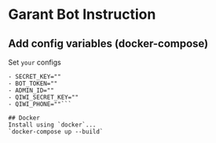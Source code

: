 # Garant Bot Instruction

## Add config variables (docker-compose)
Set `your` configs
```- DEBUG=0
- SECRET_KEY=""
- BOT_TOKEN=""
- ADMIN_ID=""
- QIWI_SECRET_KEY=""
- QIWI_PHONE=""```

## Docker
Install using `docker`...
`docker-compose up --build`